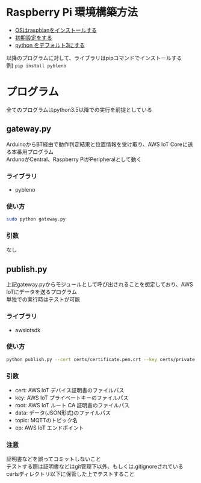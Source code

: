 # Raspberry Pi 環境構築方法
- [OSはraspbianをインストールする](https://qiita.com/tksnkym/items/31a237e27cbc51790cdd)
- [初期設定をする](https://qiita.com/HeRo/items/c1c30d7267faeb304538)
- [python をデフォルト3にする](https://www.ingenious.jp/articles/howto/raspberry-pi-howto/python-3-change/)

以降のプログラムに対して、ライブラリはpipコマンドでインストールする  
例) `pip install pybleno` 

# プログラム
全てのプログラムはpython3.5以降での実行を前提としている
## gateway.py
ArduinoからBT経由で動作判定結果と位置情報を受け取り、AWS IoT Coreに送る本番用プログラム  
ArdunoがCentral、Raspberry PiがPeripheralとして動く  
### ライブラリ
- pybleno
### 使い方
```bash
sudo python gateway.py
```
### 引数
なし

## publish.py
上記gateway.pyからモジュールとして呼び出されることを想定しており、AWS IoTにデータを送るプログラム  
単独での実行時はテストが可能
### ライブラリ
- awsiotsdk
### 使い方
```bash
python publish.py --cert certs/certificate.pem.crt --key certs/private.pem.key --root certs/root.pem --data sample.json  --topic test/testing --ep endpoint.iot.ap-northeast-1.amazonaws.com
```
### 引数
- cert: AWS IoT デバイス証明書のファイルパス
- key: AWS IoT プライベートキーのファイルパス
- root: AWS IoT ルート CA 証明書のファイルパス
- data: データ(JSON形式)のファイルパス
- topic: MQTTのトピック名
- ep: AWS IoT エンドポイント
### 注意
証明書などを誤ってコミットしないこと  
テストする際は証明書などはgit管理下以外、もしくは.gitignoreされているcertsディレクトリ以下に保管した上でテストすること

